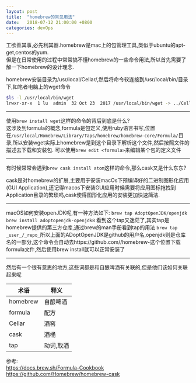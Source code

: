 ```yaml
---
layout: post
title:  "homebrew的常见用法"
date:   2018-07-12 21:00:00 +0800
categories: devOps
---
```


工欲善其事,必先利其器.homebrew是mac上的包管理工具,类似于ubuntu的apt-get,centos的yum.  
但是在日常使用的过程中常常搞不懂homebrew的一些命令用法,所以首先需要了解一下homebrew的设计理念.

homebrew安装目录为/usr/local/Cellar/,然后将命令软连接到/usr/local/bin/目录下,如笔者电脑上的wget命令

```sh
$ls -l /usr/local/bin/wget
lrwxr-xr-x  1 lu  admin  32 Oct 23  2017 /usr/local/bin/wget -> ../Cellar/wget/1.19.1_1/bin/wget
```

---

使用`brew install wget`这样的命令的背后到底是什么?  
这涉及到formula的概念,formula是包定义,使用ruby语言书写,位置在`/usr/local/Homebrew/Library/Taps/homebrew/homebrew-core/Formula/`目录,所以安装wget实际上homebrew是到这个目录下解析这个文件,然后按照文件的描述去下载和安装包.
可以使用`brew edit <formula>`来编辑某个包的定义文件

---

有时候常常会遇到`brew cask install atom`这样的命令,那么cask又是什么东东?

cask是对homebrew的扩展,主要用于安装macOs下预编译好的二进制图形化应用(GUI Application),还记得macos下安装GUI应用时候需要将应用图标拖拽到Application目录的繁琐吗,cask使得图形化应用的安装更加快速简洁.

---

macOS如何安装openJDK呢,有一种方法如下:
`brew tap AdoptOpenJDK/openjdk`
`brew install adoptopenjdk-openjdk8`
看到这个tap又迷茫了,其实tap是homebrew提供的第三方仓库,通过brew的man手册看到tap的用法
`brew tap _user_/_repo_`所以上面的ADoptOpenJDK是github的用户名,openjdk则是仓库名的一部分,这个命令会自动去https://github.com/<user>/homebrew-<repo>这个位置下载formula文件,然后使用brew install就可以正常安装了

---

然后有一个很有意思的地方,这些词都是和自酿啤酒有关联的,但是他们该如何关联起来呢

术语|释义
---|---
homebrew|自酿啤酒
formula|配方
Cellar|酒窖
cask|酒桶
tap|动词,取酒

参考:  
<https://docs.brew.sh/Formula-Cookbook>  
<https://github.com/Homebrew/homebrew-cask>
